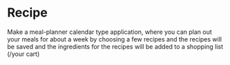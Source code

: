 # Recipe 

Make a meal-planner calendar type application, 
where you can plan out your meals for about a week by choosing a few recipes
and the recipes will be saved
and the ingredients for the recipes will be added to a shopping list (/your cart)